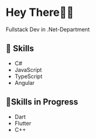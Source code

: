 # Hey There😶‍🌫️

Fullstack Dev in .Net-Department

## 🚀 Skills
- C#
- JavaScript
- TypeScript
- Angular

## 🌱Skills in Progress
- Dart
- Flutter
- C++
